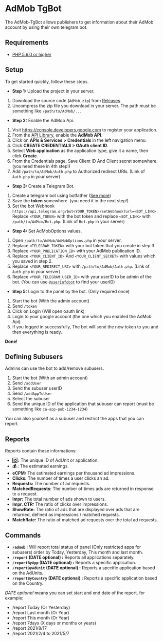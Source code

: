 # AdMob TgBot
 The AdMob-TgBot allows publishers to get information about their AdMob account by using their own telegram bot.

## Requirements ##
- [PHP 5.6.0 or higher](https://www.php.net/)

## Setup
To get started quickly, follow these steps.

- **Step 1:** Upload the project in your server.
1. Download the source code (`AdMob.zip`) from [Releases](https://github.com/Aghajari/AdMob-TgBot/releases).
2. Uncompress the zip file you download in your server. The path must be something like `/path/to/AdMob/...`

- **Step 2:** Enable the AdMob Api.
1. Visit https://console.developers.google.com to register your application.
2. From the [API Library](https://console.cloud.google.com/start/api?id=admob.googleapis.com), enable
   the **AdMob API**.
3. Click on **APIs & Services > Credentials** in the left navigation menu.
4. Click **CREATE CREDENTIALS > OAuth client ID**.
5. Select **Web application** as the application type, give it a name, then click
   **Create**.
6. From the Credentials page, Save Client ID And Client secret somewhere. (you need these in 4th step!)
7. Add `/path/to/AdMob/Auth.php` to Authorized redirect URIs. (Link of `Auth.php` in your server)

- **Step 3:** Create a Telegram Bot.
1. Create a telegram bot using botfather ([See more](https://core.telegram.org/bots#6-botfather))
2. Save the **token** somewhere. (you need it in the next step!)
3. Set the bot Webhook `https://api.telegram.org/bot<YOUR_TOKEN>/setWebhook?url=<BOT_LINK>` <br> Replace `<YOUR_TOKEN>` with the bot token and replace `<BOT_LINK>` with `/path/to/AdMob/Bot.php`. (Link of `Bot.php` in your server)

- **Step 4:** Set AdMobOptions values.
1. Open `/path/to/AdMob/AdMobOptions.php` in your server.
2. Replace `<TELEGRAM_TOKEN>` with your bot token that you create in step 3.
3. Replace `<YOUR_PUBLICATION_ID>` with your AdMob publication ID.
4. Replace `<YOUR_CLIENT_ID>` And `<YOUR_CLIENT_SECRET>` with values which you saved in step 2.
5. Replace `<YOUR_REDIRECT_URI>` with `/path/to/AdMob/Auth.php`. (Link of `Auth.php` in your server)
6. Replace `<YOUR_TELEGRAM_USER_ID>` with your userID to be admin of the bot. (You can use [`@userinfobot`](https://github.com/nadam/userinfobot) to find your userID)

- **Step 5:** Login to the panel by the bot. (Only required once)
1. Start the bot (With the admin account)
2. Send `/token`
3. Click on Login (Will open oauth link)
4. Login to your google account (the one which you enabled the AdMob Api)
5. If you logged in successfully, The bot will send the new token to you and then everything is ready.

**Done!**

## Defining Subusers
Admins can use the bot to add/remove subusers.

1. Start the bot (With an admin account)
2. Send `/addUser`
3. Send the subuser userID
4. Send `/addAppToUser`
5. Select the subuser
6. Send the unique ID of the application that subuser can report (must be something like `ca-app-pub-1234~1234`)

You can also yourself as a subuser and restrict the apps that you can report.

## Reports
Reports contain these informations:

- **🆔 :** The unique ID of AdUnit or application.
- **💰 :** The estimated earnings.
- **eCPM:** The estimated earnings per thousand ad impressions.
- **Clicks:** The number of times a user clicks an ad.
- **Requests:** The number of ad requests.
- **MatchedRequests:** The number of times ads are returned in response to a request.
- **Impr:** The total number of ads shown to users.
- **Impr. CTR:** The ratio of clicks over impressions.
- **ShowRate:** The ratio of ads that are displayed over ads that are returned, defined as impressions / matched requests.
- **MatchRate:** The ratio of matched ad requests over the total ad requests.

## Commands

- **`/admob` :** Will report total status of panel (Only restricted apps for subusers) order by Today, Yesterday, This month and last month.
- **`/report` (DATE optional) :** Reports all applications separately.
- **`/reportByApp` (DATE optional) :** Reports a specific application.
- **`/reportByAdUnit` (DATE optional) :** Reports a specific application based on the AdUnits.
- **`/reportByCountry` (DATE optional) :** Reports a specific application based on the Country.

*DATE optional* means you can set start and end date of the report. for example:
- /report Today (Or Yesterday)
- /report Last month (Or Year)
- /report This month (Or Year)
- /report 7days (X days or months or years)
- /report 2021/8/17
- /report 2021/2/4 to 2021/5/7
